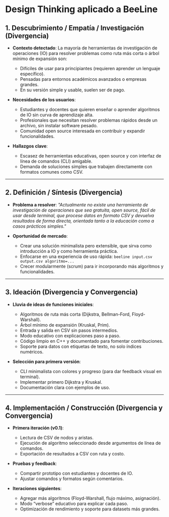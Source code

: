 # **Design Thinking aplicado a BeeLine**

## **1. Descubrimiento / Empatía / Investigación (Divergencia)**

* **Contexto detectado**: La mayoría de herramientas de investigación de operaciones (IO) para resolver problemas como ruta más corta o árbol mínimo de expansión son:

  * Difíciles de usar para principiantes (requieren aprender un lenguaje específico).
  * Pensadas para entornos académicos avanzados o empresas grandes.
  * En su versión simple y usable, suelen ser de pago.
* **Necesidades de los usuarios**:

  * Estudiantes y docentes que quieren enseñar o aprender algoritmos de IO sin curva de aprendizaje alta.
  * Profesionales que necesitan resolver problemas rápidos desde un archivo, sin instalar software pesado.
  * Comunidad open source interesada en contribuir y expandir funcionalidades.
* **Hallazgos clave**:

  * Escasez de herramientas educativas, open source y con interfaz de línea de comandos (CLI) amigable.
  * Demanda de soluciones simples que trabajen directamente con formatos comunes como CSV.

---

## **2. Definición / Síntesis (Divergencia)**

* **Problema a resolver**:
  *"Actualmente no existe una herramienta de investigación de operaciones que sea gratuita, open source, fácil de usar desde terminal, que procese datos en formato CSV y devuelva resultados de forma directa, orientada tanto a la educación como a casos prácticos simples."*
* **Oportunidad de mercado**:

  * Crear una solución minimalista pero extensible, que sirva como introducción a IO y como herramienta práctica.
  * Enfocarse en una experiencia de uso rápida: `beeline input.csv output.csv algoritmo=...`
  * Crecer modularmente (scrum) para ir incorporando más algoritmos y funcionalidades.

---

## **3. Ideación (Divergencia y Convergencia)**

* **Lluvia de ideas de funciones iniciales**:

  * Algoritmos de ruta más corta (Dijkstra, Bellman-Ford, Floyd-Warshall).
  * Árbol mínimo de expansión (Kruskal, Prim).
  * Entrada y salida en CSV sin pasos intermedios.
  * Modo educativo con explicaciones paso a paso.
  * Código limpio en C++ y documentado para fomentar contribuciones.
  * Soporte para datos con etiquetas de texto, no solo índices numéricos.
* **Selección para primera versión**:

  * CLI minimalista con colores y progreso (para dar feedback visual en terminal).
  * Implementar primero Dijkstra y Kruskal.
  * Documentación clara con ejemplos de uso.

---

## **4. Implementación / Construcción (Divergencia y Convergencia)**

* **Primera iteración (v0.1)**:

  * Lectura de CSV de nodos y aristas.
  * Ejecución de algoritmo seleccionado desde argumentos de línea de comandos.
  * Exportación de resultados a CSV con ruta y costo.
* **Pruebas y feedback**:

  * Compartir prototipo con estudiantes y docentes de IO.
  * Ajustar comandos y formatos según comentarios.
* **Iteraciones siguientes**:

  * Agregar más algoritmos (Floyd-Warshall, flujo máximo, asignación).
  * Modo “verbose” educativo para explicar cada paso.
  * Optimización de rendimiento y soporte para datasets más grandes.

